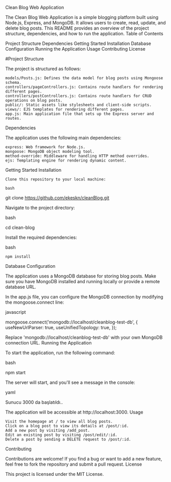 Clean Blog Web Application

The Clean Blog Web Application is a simple blogging platform built using Node.js, Express, and MongoDB. It allows users to create, read, update, and delete blog posts. This README provides an overview of the project structure, dependencies, and how to run the application.
Table of Contents

Project Structure
Dependencies
Getting Started
    Installation
    Database Configuration
    Running the Application
Usage
Contributing
License

#Project Structure

The project is structured as follows:

    models/Posts.js: Defines the data model for blog posts using Mongoose schema.
    controllers/pageControllers.js: Contains route handlers for rendering different pages.
    controllers/postControllers.js: Contains route handlers for CRUD operations on blog posts.
    public/: Static assets like stylesheets and client-side scripts.
    views/: EJS templates for rendering different pages.
    app.js: Main application file that sets up the Express server and routes.

Dependencies

The application uses the following main dependencies:

    express: Web framework for Node.js.
    mongoose: MongoDB object modeling tool.
    method-override: Middleware for handling HTTP method overrides.
    ejs: Templating engine for rendering dynamic content.

Getting Started
Installation

    Clone this repository to your local machine:

    bash

git clone https://github.com/ekeskn/cleanBlog.git

Navigate to the project directory:

bash

cd clean-blog

Install the required dependencies:

bash

    npm install

Database Configuration

The application uses a MongoDB database for storing blog posts. Make sure you have MongoDB installed and running locally or provide a remote database URL.

In the app.js file, you can configure the MongoDB connection by modifying the mongoose.connect line:

javascript

mongoose.connect('mongodb://localhost/cleanblog-test-db', {
    useNewUrlParser: true,
    useUnifiedTopology: true,
});

Replace 'mongodb://localhost/cleanblog-test-db' with your own MongoDB connection URL.
Running the Application

To start the application, run the following command:

bash

npm start

The server will start, and you'll see a message in the console:

yaml

Sunucu 3000 da başlatıldı..

The application will be accessible at http://localhost:3000.
Usage

    Visit the homepage at / to view all blog posts.
    Click on a blog post to view its details at /post/:id.
    Add a new post by visiting /add_post.
    Edit an existing post by visiting /post/edit/:id.
    Delete a post by sending a DELETE request to /post/:id.

Contributing

Contributions are welcome! If you find a bug or want to add a new feature, feel free to fork the repository and submit a pull request.
License

This project is licensed under the MIT License.
